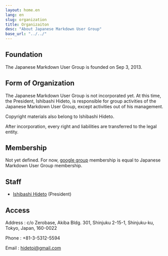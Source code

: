 ```yaml
---
layout: home.en
lang: en
slug: organization
title: Organizaiton
desc: "About Japanese Markdown User Group"
base_url: "../../"
---
```


## Foundation

The Japanese Markdown User Group is founded on Sep 3, 2013.

## Form of Organization

The Japanese Markdown User Group is not incorporated yet. At this time, the President, Ishibashi Hideto, is responsible for group activities of the Japanese Markdown User Group, except activities out of his management.

Copyright materials also belong to Ishibashi Hideto.

After incorporation, every right and liabilities are transferred to the legal entity.

## Membership

Not yet defined. For now, [google group](https://groups.google.com/d/forum/markdown-ja) membership is equal to Japanese Markdown User Group membership.

## Staff

- [Ishibashi Hideto](http://ja.ishibashihideto.net/) (President)

## Access

Address
: c/o Zerobase, Akiba Bldg. 301, Shinjuku 2-15-1, Shinjuku-ku, Tokyo, Japan, 160-0022

Phone
: +81-3-5312-5594

Email
: <hidetoi@gmail.com>

